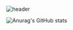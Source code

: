 ![header](https://capsule-render.vercel.app/api?type=soft&color=auto&height=200&section=footer&text=YUNJUNG💻&fontSize=50)






![Anurag's GitHub stats](https://github-readme-stats.vercel.app/api?username=yunjungheo&show_icons=true&theme=buefy)

